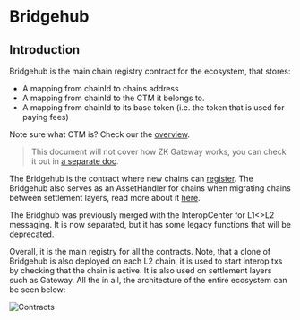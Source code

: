 # Bridgehub

## Introduction

Bridgehub is the main chain registry contract for the ecosystem, that stores:

- A mapping from chainId to chains address
- A mapping from chainId to the CTM it belongs to.
- A mapping from chainId to its base token (i.e. the token that is used for paying fees)

Note sure what CTM is? Check our the [overview](./chain_type_manager.md).

> This document will not cover how ZK Gateway works, you can check it out in [a separate doc](../../gateway/overview.md). 

The Bridgehub is the contract where new chains can [register](./chain_genesis.md). The Bridgehub also serves as an AssetHandler for chains when migrating chains between settlement layers, read more about it [here](../gateway/chain_migration.md).

The Bridghub was previously merged with the InteropCenter for L1<>L2 messaging. It is now separated, but it has some legacy functions that will be deprecated.

Overall, it is the main registry for all the contracts. Note, that a clone of Bridgehub is also deployed on each L2 chain, it is used to start interop txs by checking that the chain is active. It is also used on settlement layers such as Gateway. All the in all, the architecture of the entire ecosystem can be seen below:

![Contracts](./img2/gateway_architecture.png)
